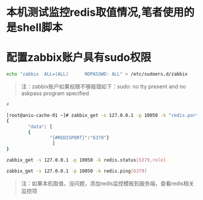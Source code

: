 # 本机测试监控redis取值情况,笔者使用的是shell脚本

# 配置zabbix账户具有sudo权限

```bash
echo "zabbix  ALL=(ALL)      NOPASSWD: ALL" > /etc/sudoers.d/zabbix
```

> 注：zabbix账户如果权限不够报错如下：sudo: no tty present and no askpass program specified

```bash
#

[root@aniu-cache-01 ~]# zabbix_get -s 127.0.0.1 -p 10050 -k "redis.port.discovery"
{
        "data": [
        { 
                "{#REDISPORT}":"6379"} 
                 ] 
}

zabbix_get -s 127.0.0.1 -p 10050 -k redis.status[6379,role]

zabbix_get -s 127.0.0.1 -p 10050 -k redis.ping[6379]                  

```

> 注：如果本机取值，没问题，添加redis监控模板到服务端，查看redis相关监控项